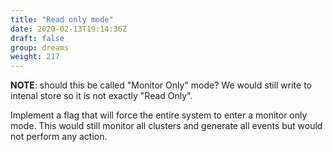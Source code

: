 ```yaml
---
title: "Read only mode"
date: 2020-02-13T19:14:36Z
draft: false
group: dreams
weight: 217
---
```


**NOTE**: should this be called "Monitor Only" mode?
We would still write to intenal store so it is not exactly "Read Only".

Implement a flag that will force the entire system to enter a monitor only mode.
This would still monitor all clusters and generate all events but would not perform any action.
